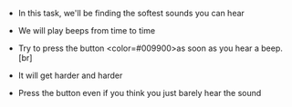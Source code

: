 - In this task, we'll be finding the softest sounds you can hear

- We will play beeps from time to time
- Try to press the button <color=#009900>as soon as</color> you hear a beep.
[br]
- It will get harder and harder
- Press the button even if you think you just barely hear the sound
